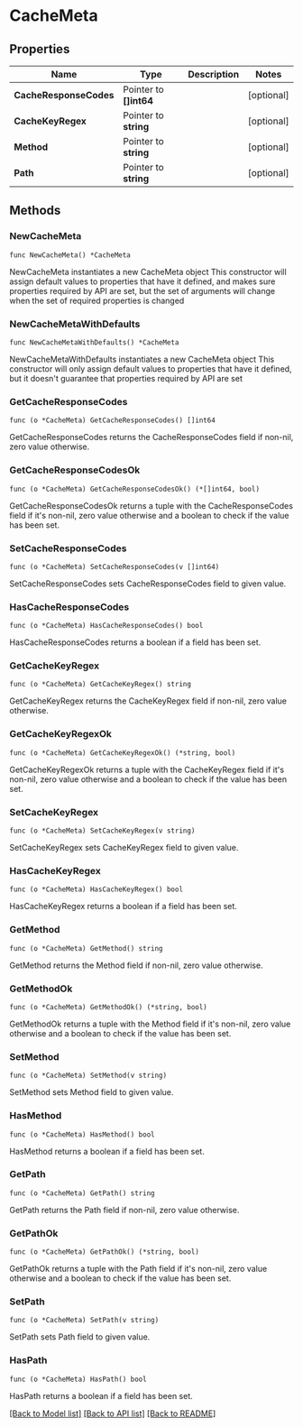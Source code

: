 # CacheMeta

## Properties

Name | Type | Description | Notes
------------ | ------------- | ------------- | -------------
**CacheResponseCodes** | Pointer to **[]int64** |  | [optional] 
**CacheKeyRegex** | Pointer to **string** |  | [optional] 
**Method** | Pointer to **string** |  | [optional] 
**Path** | Pointer to **string** |  | [optional] 

## Methods

### NewCacheMeta

`func NewCacheMeta() *CacheMeta`

NewCacheMeta instantiates a new CacheMeta object
This constructor will assign default values to properties that have it defined,
and makes sure properties required by API are set, but the set of arguments
will change when the set of required properties is changed

### NewCacheMetaWithDefaults

`func NewCacheMetaWithDefaults() *CacheMeta`

NewCacheMetaWithDefaults instantiates a new CacheMeta object
This constructor will only assign default values to properties that have it defined,
but it doesn't guarantee that properties required by API are set

### GetCacheResponseCodes

`func (o *CacheMeta) GetCacheResponseCodes() []int64`

GetCacheResponseCodes returns the CacheResponseCodes field if non-nil, zero value otherwise.

### GetCacheResponseCodesOk

`func (o *CacheMeta) GetCacheResponseCodesOk() (*[]int64, bool)`

GetCacheResponseCodesOk returns a tuple with the CacheResponseCodes field if it's non-nil, zero value otherwise
and a boolean to check if the value has been set.

### SetCacheResponseCodes

`func (o *CacheMeta) SetCacheResponseCodes(v []int64)`

SetCacheResponseCodes sets CacheResponseCodes field to given value.

### HasCacheResponseCodes

`func (o *CacheMeta) HasCacheResponseCodes() bool`

HasCacheResponseCodes returns a boolean if a field has been set.

### GetCacheKeyRegex

`func (o *CacheMeta) GetCacheKeyRegex() string`

GetCacheKeyRegex returns the CacheKeyRegex field if non-nil, zero value otherwise.

### GetCacheKeyRegexOk

`func (o *CacheMeta) GetCacheKeyRegexOk() (*string, bool)`

GetCacheKeyRegexOk returns a tuple with the CacheKeyRegex field if it's non-nil, zero value otherwise
and a boolean to check if the value has been set.

### SetCacheKeyRegex

`func (o *CacheMeta) SetCacheKeyRegex(v string)`

SetCacheKeyRegex sets CacheKeyRegex field to given value.

### HasCacheKeyRegex

`func (o *CacheMeta) HasCacheKeyRegex() bool`

HasCacheKeyRegex returns a boolean if a field has been set.

### GetMethod

`func (o *CacheMeta) GetMethod() string`

GetMethod returns the Method field if non-nil, zero value otherwise.

### GetMethodOk

`func (o *CacheMeta) GetMethodOk() (*string, bool)`

GetMethodOk returns a tuple with the Method field if it's non-nil, zero value otherwise
and a boolean to check if the value has been set.

### SetMethod

`func (o *CacheMeta) SetMethod(v string)`

SetMethod sets Method field to given value.

### HasMethod

`func (o *CacheMeta) HasMethod() bool`

HasMethod returns a boolean if a field has been set.

### GetPath

`func (o *CacheMeta) GetPath() string`

GetPath returns the Path field if non-nil, zero value otherwise.

### GetPathOk

`func (o *CacheMeta) GetPathOk() (*string, bool)`

GetPathOk returns a tuple with the Path field if it's non-nil, zero value otherwise
and a boolean to check if the value has been set.

### SetPath

`func (o *CacheMeta) SetPath(v string)`

SetPath sets Path field to given value.

### HasPath

`func (o *CacheMeta) HasPath() bool`

HasPath returns a boolean if a field has been set.


[[Back to Model list]](../README.md#documentation-for-models) [[Back to API list]](../README.md#documentation-for-api-endpoints) [[Back to README]](../README.md)



